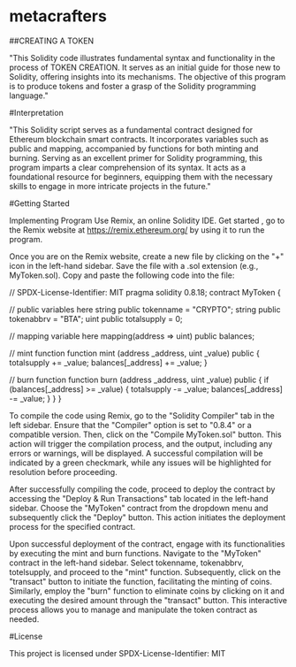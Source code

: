 # metacrafters
##CREATING A TOKEN

"This Solidity code illustrates fundamental syntax and functionality in the process of TOKEN CREATION. It serves as an initial guide for those new to Solidity, offering insights into its mechanisms. The objective of this program is to produce tokens and foster a grasp of the Solidity programming language."

#Interpretation

"This Solidity script serves as a fundamental contract designed for Ethereum blockchain smart contracts. It incorporates variables such as public and mapping, accompanied by functions for both minting and burning. Serving as an excellent primer for Solidity programming, this program imparts a clear comprehension of its syntax. It acts as a foundational resource for beginners, equipping them with the necessary skills to engage in more intricate projects in the future."

#Getting Started

Implementing Program Use Remix, an online Solidity IDE. Get started , go to the Remix website at https://remix.ethereum.org/ by using it to run the program.

Once you are on the Remix website, create a new file by clicking on the "+" icon in the left-hand sidebar. Save the file with a .sol extension (e.g., MyToken.sol). Copy and paste the following code into the file:

// SPDX-License-Identifier: MIT pragma solidity 0.8.18;
contract MyToken {

// public variables here
string public tokenname = "CRYPTO";
string public tokenabbrv = "BTA";
uint public totalsupply = 0;

// mapping variable here
mapping(address => uint) public balances;

// mint function
function mint (address _address, uint _value) public {
    totalsupply += _value;
    balances[_address] += _value;
}

// burn function
function burn (address _address, uint _value) public {
    if (balances[_address] >= _value) {
    totalsupply -= _value;
    balances[_address] -= _value;
    }
}
}

To compile the code using Remix, go to the "Solidity Compiler" tab in the left sidebar. Ensure that the "Compiler" option is set to "0.8.4" or a compatible version. Then, click on the "Compile MyToken.sol" button. This action will trigger the compilation process, and the output, including any errors or warnings, will be displayed. A successful compilation will be indicated by a green checkmark, while any issues will be highlighted for resolution before proceeding.

After successfully compiling the code, proceed to deploy the contract by accessing the "Deploy & Run Transactions" tab located in the left-hand sidebar. Choose the "MyToken" contract from the dropdown menu and subsequently click the "Deploy" button. This action initiates the deployment process for the specified contract.

Upon successful deployment of the contract, engage with its functionalities by executing the mint and burn functions. Navigate to the "MyToken" contract in the left-hand sidebar. Select tokenname, tokenabbrv, totelsupply, and proceed to the "mint" function. Subsequently, click on the "transact" button to initiate the function, facilitating the minting of coins. Similarly, employ the "burn" function to eliminate coins by clicking on it and executing the desired amount through the "transact" button. This interactive process allows you to manage and manipulate the token contract as needed.

#License

This project is licensed under SPDX-License-Identifier: MIT
